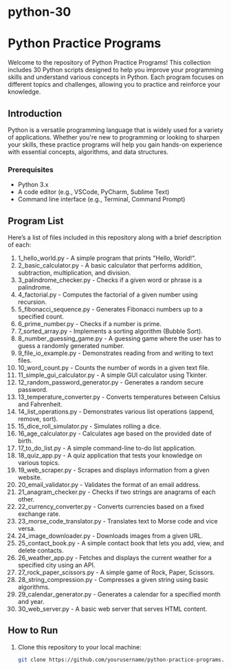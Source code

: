 # python-30
# Python Practice Programs

Welcome to the repository of Python Practice Programs! This collection includes 30 Python scripts designed to help you improve your programming skills and understand various concepts in Python. Each program focuses on different topics and challenges, allowing you to practice and reinforce your knowledge.



## Introduction

Python is a versatile programming language that is widely used for a variety of applications. Whether you're new to programming or looking to sharpen your skills, these practice programs will help you gain hands-on experience with essential concepts, algorithms, and data structures.


### Prerequisites

- Python 3.x
- A code editor (e.g., VSCode, PyCharm, Sublime Text)
- Command line interface (e.g., Terminal, Command Prompt)

## Program List

Here’s a list of files included in this repository along with a brief description of each:

1. 1_hello_world.py - A simple program that prints "Hello, World!".
2. 2_basic_calculator.py - A basic calculator that performs addition, subtraction, multiplication, and division.
3. 3_palindrome_checker.py - Checks if a given word or phrase is a palindrome.
4. 4_factorial.py - Computes the factorial of a given number using recursion.
5. 5_fibonacci_sequence.py - Generates Fibonacci numbers up to a specified count.
6. 6_prime_number.py - Checks if a number is prime.
7. 7_sorted_array.py - Implements a sorting algorithm (Bubble Sort).
8. 8_number_guessing_game.py - A guessing game where the user has to guess a randomly generated number.
9. 9_file_io_example.py - Demonstrates reading from and writing to text files.
10. 10_word_count.py - Counts the number of words in a given text file.
11. 11_simple_gui_calculator.py - A simple GUI calculator using Tkinter.
12. 12_random_password_generator.py - Generates a random secure password.
13. 13_temperature_converter.py - Converts temperatures between Celsius and Fahrenheit.
14. 14_list_operations.py - Demonstrates various list operations (append, remove, sort).
15. 15_dice_roll_simulator.py - Simulates rolling a dice.
16. 16_age_calculator.py - Calculates age based on the provided date of birth.
17. 17_to_do_list.py - A simple command-line to-do list application.
18. 18_quiz_app.py - A quiz application that tests your knowledge on various topics.
19. 19_web_scraper.py - Scrapes and displays information from a given website.
20. 20_email_validator.py - Validates the format of an email address.
21. 21_anagram_checker.py - Checks if two strings are anagrams of each other.
22. 22_currency_converter.py - Converts currencies based on a fixed exchange rate.
23. 23_morse_code_translator.py - Translates text to Morse code and vice versa.
24. 24_image_downloader.py - Downloads images from a given URL.
25. 25_contact_book.py - A simple contact book that lets you add, view, and delete contacts.
26. 26_weather_app.py - Fetches and displays the current weather for a specified city using an API.
27. 27_rock_paper_scissors.py - A simple game of Rock, Paper, Scissors.
28. 28_string_compression.py - Compresses a given string using basic algorithms.
29. 29_calendar_generator.py - Generates a calendar for a specified month and year.
30. 30_web_server.py - A basic web server that serves HTML content.

## How to Run

1. Clone this repository to your local machine:
   ```bash
   git clone https://github.com/yourusername/python-practice-programs.git
